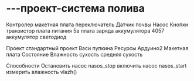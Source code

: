 # ---проект-система полива

Контролер
макетная плата
переключатель
Датчик почвы 
Насос 
Кнопки
транзистор
плата питания 5в
плата заряда аккумулятора 4057
аккумулятор
светодиод


Проект стандартный проект Васи пупкина 
Ресурсы
Ардуино2
Макетная плата
Состояние
Влажность сухость средняя сухость

Способности
Остановить насос nasos_stop
включить насос nasos_start
измерить влажность vlazh()
